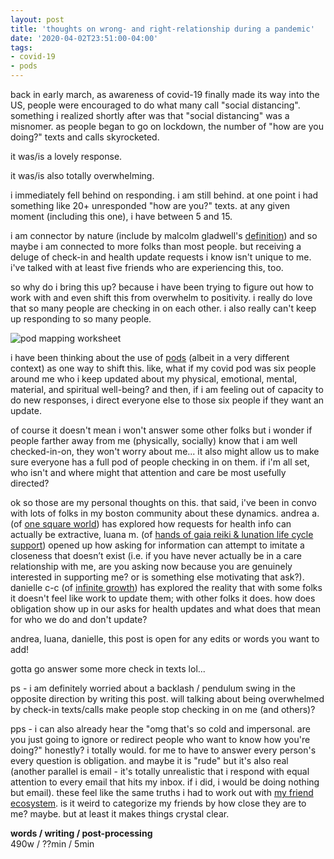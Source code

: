 ```yaml
---
layout: post
title: 'thoughts on wrong- and right-relationship during a pandemic'
date: '2020-04-02T23:51:00-04:00'
tags:
- covid-19
- pods
--- 
```




back in early march, as awareness of covid-19 finally made its way into the US, people were encouraged to do what many call "social distancing". something i realized shortly after was that "social distancing" was a misnomer. as people began to go on lockdown, the number of "how are you doing?" texts and calls skyrocketed. 

it was/is a lovely response. 

it was/is also totally overwhelming. 

i immediately fell behind on responding. i am still behind. at one point i had something like 20+ unresponded "how are you?" texts. at any given moment (including this one), i have between 5 and 15.

i am connector by nature (include by malcolm gladwell's [definition](https://adage.com/article/news/knowing-a-connector/58485)) and so maybe i am connected to more folks than most people. but receiving a deluge of check-in and health update requests i know isn't unique to me. i've talked with at least five friends who are experiencing this, too.

so why do i bring this up? because i have been trying to figure out how to work with and even shift this from overwhelm to positivity. i really do love that so many people are checking in on each other. i also really can't keep up responding to so many people.

![pod mapping worksheet](https://batjc.files.wordpress.com/2016/06/screen-shot-2016-06-02-at-1-09-26-pm.png)

i have been thinking about the use of [pods](https://batjc.wordpress.com/pods-and-pod-mapping-worksheet/) (albeit in a very different context) as one way to shift this. like, what if my covid pod was six people around me who i keep updated about my physical, emotional, mental, material, and spiritual well-being? and then, if i am feeling out of capacity to do new responses, i direct everyone else to those six people if they want an update. 

of course it doesn't mean i won't answer some other folks but i wonder if people farther away from me (physically, socially) know that i am well checked-in-on, they won't worry about me... it also might allow us to make sure everyone has a full pod of people checking in on them. if i'm all set, who isn't and where might that attention and care be most usefully directed?

ok so those are my personal thoughts on this. that said, i've been in convo with lots of folks in my boston community about these dynamics. andrea a. (of [one square world](https://www.onesquareworld.org/)) has explored how requests for health info can actually be extractive, luana m. (of [hands of gaia reiki & lunation life cycle support](https://www.handsofgaiareiki.com/)) opened up how asking for information can attempt to imitate a closeness that doesn’t exist (i.e. if you have never actually be in a care relationship with me, are you asking now because you are genuinely interested in supporting me? or is something else motivating that ask?). danielle c-c (of [infinite growth](http://infinitegrowth.rocks/)) has explored the reality that with some folks it doesn't feel like work to update them; with other folks it does. how does obligation show up in our asks for health updates and what does that mean for who we do and don't update? 

andrea, luana, danielle, this post is open for any edits or words you want to add! 

gotta go answer some more check in texts lol...

ps - i am definitely worried about a backlash / pendulum swing in the opposite direction by writing this post. will talking about being overwhelmed by check-in texts/calls make people stop checking in on me (and others)?

pps - i can also already hear the "omg that's so cold and impersonal. are you just going to ignore or redirect people who want to know how you're doing?" honestly? i totally would. for me to have to answer every person's every question is obligation. and maybe it is "rude" but it's also real (another parallel is email - it's totally unrealistic that i respond with equal attention to every email that hits my inbox. if i did, i would be doing nothing but email). these feel like the same truths i had to work out with [my friend ecosystem](https://medium.com/@lqb2/planning-out-my-friend-ecosystem-95175246458d). is it weird to categorize my friends by how close they are to me? maybe. but at least it makes things crystal clear. 

<!-- hyperlink bank -->


<!-- &#042; = asterisk -->
<!-- &#039; = single quote '-->

**words / writing / post-processing**  
490w / ??min / 5min 